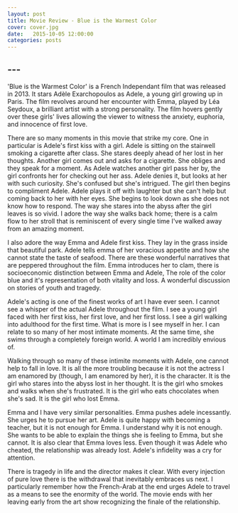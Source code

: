 ```yaml
---
layout: post
title: Movie Review - Blue is the Warmest Color
cover: cover.jpg
date:   2015-10-05 12:00:00
categories: posts
---
```


## --- 

'Blue is the Warmest Color' is a French Independant film that was released in 2013. It stars Adèle Exarchopoulos as Adele, a young girl growing up in Paris. The film revolves around her encounter with Emma, played by Léa Seydoux, a brilliant artist with a strong personality. The  film hovers gently over these girls' lives allowing the viewer to witness the anxiety, euphoria, and innocence of first love. 

There are so many moments in this movie that strike my core. One in particular is Adele's first kiss with a girl. Adele is sitting on the stairwell smoking a cigarette after class. She stares deeply ahead of her lost in her thoughts. Another girl comes out and asks for a cigarette. She obliges and they speak for a moment. As Adele watches another girl pass her by, the girl confronts her for checking out her ass. Adele denies it, but looks at her with such curiosity. She's confused but she's intrigued. The girl then begins to compliment Adele. Adele plays it off with laughter but she can't help but coming back to her with her eyes. She begins to look down as she does not know how to respond. The way she stares into the abyss after the girl leaves is so vivid. I adore the way she walks back home; there is a calm flow to her stroll that is reminiscent of every single time I've walked away from an amazing moment.

I also adore the way Emma and Adele first kiss. They lay in the grass inside that beautiful park. Adele tells emma of her voracious appetite and how she cannot state the taste of seafood. There are these wonderful narratives that are peppered throughout the film. Emma introduces her to clam, there is socioeconomic distinction between Emma and Adele, The role of the color blue and it's representation of both vitality and loss. A wonderful discussion on stories of youth and tragedy.

Adele's acting is one of the finest works of art I have ever seen. I cannot see a whisper of the actual Adele throughout the film. I see a young girl faced with her first kiss, her first love, and her first loss. I see a girl walking into adulthood for the first time. What is more is I see myself in her. I can relate to so many of her most intimate moments. At the same time, she swims through a completely foreign world. A world I am incredibly envious of. 

Walking through so many of these intimite moments with Adele, one cannot help to fall in love. It is all the more troubling because it is not the actress I am enamored by (though, I am enamored by her), it is the character. It is the girl who stares into the abyss lost in her thought. It is the girl who smokes and walks when she's frustrated. It is the girl who eats chocolates when she's sad. It is the girl who lost Emma.

Emma and I have very similar personalities. Emma pushes adele incessantly. She urges he to pursue her art. Adele is quite happy with becoming a teacher, but it is not enough for Emma. I understand why it is not enough. She wants to be able to explain the things she is feeling to Emma, but she cannot. It is also clear that Emma loves less. Even though it was Adele who cheated, the relationship was already lost. Adele's infidelity was a cry for attention.

There is tragedy in life and the director makes it clear. With every injection of pure love there is the withdrawal that inevitably embraces us next. I particularly remember how the French-Arab at the end urges Adele to travel as a means to see the enormity of the world. The movie ends with her leaving early from the art show recognizing the finale of the relationship. 
